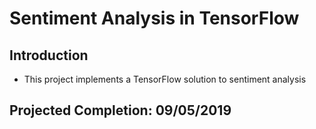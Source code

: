 # Sentiment Analysis in TensorFlow

## Introduction
* This project implements a TensorFlow solution to sentiment analysis

## Projected Completion: 09/05/2019

